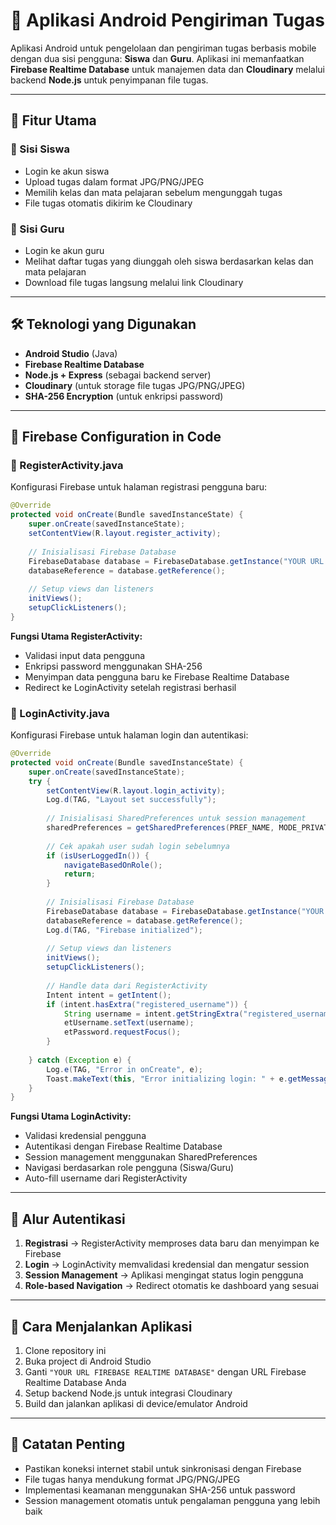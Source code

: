 # 📱 Aplikasi Android Pengiriman Tugas

Aplikasi Android untuk pengelolaan dan pengiriman tugas berbasis mobile dengan dua sisi pengguna: **Siswa** dan **Guru**. Aplikasi ini memanfaatkan **Firebase Realtime Database** untuk manajemen data dan **Cloudinary** melalui backend **Node.js** untuk penyimpanan file tugas.

---

## 📖 Fitur Utama

### 🔸 Sisi Siswa
- Login ke akun siswa
- Upload tugas dalam format JPG/PNG/JPEG
- Memilih kelas dan mata pelajaran sebelum mengunggah tugas
- File tugas otomatis dikirim ke Cloudinary

### 🔸 Sisi Guru
- Login ke akun guru
- Melihat daftar tugas yang diunggah oleh siswa berdasarkan kelas dan mata pelajaran
- Download file tugas langsung melalui link Cloudinary

---

## 🛠️ Teknologi yang Digunakan

- **Android Studio** (Java)
- **Firebase Realtime Database**
- **Node.js + Express** (sebagai backend server)
- **Cloudinary** (untuk storage file tugas JPG/PNG/JPEG)
- **SHA-256 Encryption** (untuk enkripsi password)

---

## 🔌 Firebase Configuration in Code

### 📍 RegisterActivity.java

Konfigurasi Firebase untuk halaman registrasi pengguna baru:

```java
@Override
protected void onCreate(Bundle savedInstanceState) {
    super.onCreate(savedInstanceState);
    setContentView(R.layout.register_activity);
    
    // Inisialisasi Firebase Database
    FirebaseDatabase database = FirebaseDatabase.getInstance("YOUR URL FIREBASE REALTIME DATABASE");
    databaseReference = database.getReference();
    
    // Setup views dan listeners
    initViews();
    setupClickListeners();
}
```

**Fungsi Utama RegisterActivity:**
- Validasi input data pengguna
- Enkripsi password menggunakan SHA-256
- Menyimpan data pengguna baru ke Firebase Realtime Database
- Redirect ke LoginActivity setelah registrasi berhasil

### 📍 LoginActivity.java

Konfigurasi Firebase untuk halaman login dan autentikasi:

```java
@Override
protected void onCreate(Bundle savedInstanceState) {
    super.onCreate(savedInstanceState);
    try {
        setContentView(R.layout.login_activity);
        Log.d(TAG, "Layout set successfully");
        
        // Inisialisasi SharedPreferences untuk session management
        sharedPreferences = getSharedPreferences(PREF_NAME, MODE_PRIVATE);
        
        // Cek apakah user sudah login sebelumnya
        if (isUserLoggedIn()) {
            navigateBasedOnRole();
            return;
        }
        
        // Inisialisasi Firebase Database
        FirebaseDatabase database = FirebaseDatabase.getInstance("YOUR URL FIREBASE REALTIME DATABASE");
        databaseReference = database.getReference();
        Log.d(TAG, "Firebase initialized");
        
        // Setup views dan listeners
        initViews();
        setupClickListeners();
        
        // Handle data dari RegisterActivity
        Intent intent = getIntent();
        if (intent.hasExtra("registered_username")) {
            String username = intent.getStringExtra("registered_username");
            etUsername.setText(username);
            etPassword.requestFocus();
        }
        
    } catch (Exception e) {
        Log.e(TAG, "Error in onCreate", e);
        Toast.makeText(this, "Error initializing login: " + e.getMessage(), Toast.LENGTH_LONG).show();
    }
}
```

**Fungsi Utama LoginActivity:**
- Validasi kredensial pengguna
- Autentikasi dengan Firebase Realtime Database
- Session management menggunakan SharedPreferences
- Navigasi berdasarkan role pengguna (Siswa/Guru)
- Auto-fill username dari RegisterActivity

---

## 🔐 Alur Autentikasi

1. **Registrasi** → RegisterActivity memproses data baru dan menyimpan ke Firebase
2. **Login** → LoginActivity memvalidasi kredensial dan mengatur session
3. **Session Management** → Aplikasi mengingat status login pengguna
4. **Role-based Navigation** → Redirect otomatis ke dashboard yang sesuai

---

## 🚀 Cara Menjalankan Aplikasi

1. Clone repository ini
2. Buka project di Android Studio
3. Ganti `"YOUR URL FIREBASE REALTIME DATABASE"` dengan URL Firebase Realtime Database Anda
4. Setup backend Node.js untuk integrasi Cloudinary
5. Build dan jalankan aplikasi di device/emulator Android

---

## 📝 Catatan Penting

- Pastikan koneksi internet stabil untuk sinkronisasi dengan Firebase
- File tugas hanya mendukung format JPG/PNG/JPEG
- Implementasi keamanan menggunakan SHA-256 untuk password
- Session management otomatis untuk pengalaman pengguna yang lebih baik
